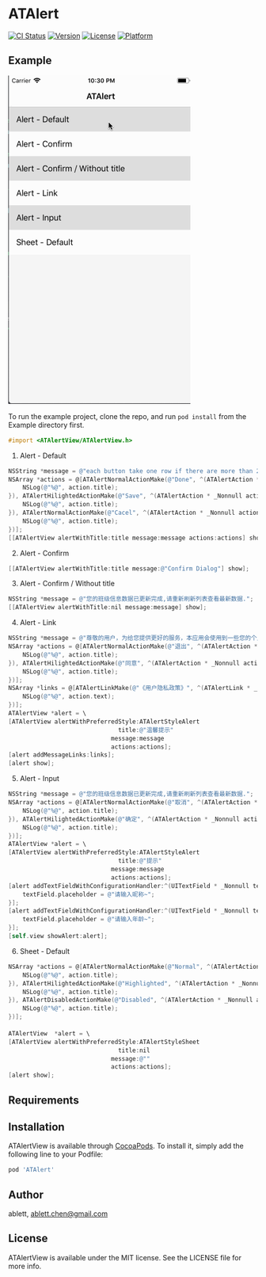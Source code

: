 # ATAlert

[![CI Status](https://img.shields.io/travis/ablettchen@gmail.com/ATAlert.svg?style=flat)](https://travis-ci.org/ablettchen@gmail.com/ATAlert)
[![Version](https://img.shields.io/cocoapods/v/ATAlert.svg?style=flat)](https://cocoapods.org/pods/ATAlert)
[![License](https://img.shields.io/cocoapods/l/ATAlert.svg?style=flat)](https://cocoapods.org/pods/ATAlert)
[![Platform](https://img.shields.io/cocoapods/p/ATAlert.svg?style=flat)](https://cocoapods.org/pods/ATAlert)

## Example

![](https://github.com/ablettchen/ATAlert/blob/master/Example/images/alert.gif)

To run the example project, clone the repo, and run `pod install` from the Example directory first.

```objectiveC
#import <ATAlertView/ATAlertView.h>
```

1. Alert - Default

```objectiveC
NSString *message = @"each button take one row if there are more than 2 items";
NSArray *actions = @[ATAlertNormalActionMake(@"Done", ^(ATAlertAction * _Nonnull action) {
    NSLog(@"%@", action.title);
}), ATAlertHilightedActionMake(@"Save", ^(ATAlertAction * _Nonnull action) {
    NSLog(@"%@", action.title);
}), ATAlertNormalActionMake(@"Cacel", ^(ATAlertAction * _Nonnull action) {
    NSLog(@"%@", action.title);
})];
[[ATAlertView alertWithTitle:title message:message actions:actions] show];
```

2. Alert - Confirm

```objectiveC
[[ATAlertView alertWithTitle:title message:@"Confirm Dialog"] show];
```

3. Alert - Confirm / Without title

```objectiveC
NSString *message = @"您的班级信息数据已更新完成,请重新刷新列表查看最新数据.";
[[ATAlertView alertWithTitle:nil message:message] show];
```

4. Alert - Link

```objectiveC
NSString *message = @"尊敬的用户，为给您提供更好的服务，本应用会使用到一些您的个人信息。不过请放心，我们非常重视您的个人信息和隐私保护，您的信息将仅用于为您提供服务或改善服务体验。请您在使用本应用之前仔细阅读《用户隐私政策》，如同意此政策，请点击“同意”并开始使用我们的产品和服务。";
NSArray *actions = @[ATAlertNormalActionMake(@"退出", ^(ATAlertAction * _Nonnull action) {
    NSLog(@"%@", action.title);
}), ATAlertHilightedActionMake(@"同意", ^(ATAlertAction * _Nonnull action) {
    NSLog(@"%@", action.title);
})];
NSArray *links = @[ATAlertLinkMake(@"《用户隐私政策》", ^(ATAlertLink * _Nonnull action) {
    NSLog(@"%@", action.text);
})];
ATAlertView *alert = \
[ATAlertView alertWithPreferredStyle:ATAlertStyleAlert
                               title:@"温馨提示"
                             message:message
                             actions:actions];
[alert addMessageLinks:links];
[alert show];
```

5. Alert - Input

```objectiveC
NSString *message = @"您的班级信息数据已更新完成,请重新刷新列表查看最新数据.";
NSArray *actions = @[ATAlertNormalActionMake(@"取消", ^(ATAlertAction * _Nonnull action) {
    NSLog(@"%@", action.title);
}), ATAlertHilightedActionMake(@"确定", ^(ATAlertAction * _Nonnull action) {
    NSLog(@"%@", action.title);
})];
ATAlertView *alert = \
[ATAlertView alertWithPreferredStyle:ATAlertStyleAlert
                               title:@"提示"
                             message:message
                             actions:actions];
[alert addTextFieldWithConfigurationHandler:^(UITextField * _Nonnull textField) {
    textField.placeholder = @"请输入昵称~";
}];
[alert addTextFieldWithConfigurationHandler:^(UITextField * _Nonnull textField) {
    textField.placeholder = @"请输入年龄~";
}];
[self.view showAlert:alert];
```

6. Sheet - Default

```objectiveC
NSArray *actions = @[ATAlertNormalActionMake(@"Normal", ^(ATAlertAction * _Nonnull action) {
    NSLog(@"%@", action.title);
}), ATAlertHilightedActionMake(@"Highlighted", ^(ATAlertAction * _Nonnull action) {
    NSLog(@"%@", action.title);
}), ATAlertDisabledActionMake(@"Disabled", ^(ATAlertAction * _Nonnull action) {
    NSLog(@"%@", action.title);
})];

ATAlertView  *alert = \
[ATAlertView alertWithPreferredStyle:ATAlertStyleSheet
                               title:nil
                             message:@""
                             actions:actions];
[alert show];
```

## Requirements

## Installation

ATAlertView is available through [CocoaPods](https://cocoapods.org). To install
it, simply add the following line to your Podfile:

```ruby
pod 'ATAlert'
```

## Author

ablett, ablett.chen@gmail.com

## License

ATAlertView is available under the MIT license. See the LICENSE file for more info.
